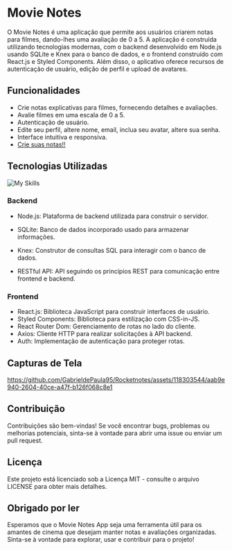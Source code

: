 # Movie Notes

O Movie Notes é uma aplicação que permite aos usuários criarem notas para filmes, dando-lhes uma avaliação de 0 a 5. A aplicação é construída utilizando tecnologias modernas, com o backend desenvolvido em Node.js usando SQLite e Knex para o banco de dados, e o frontend construído com React.js e Styled Components. Além disso, o aplicativo oferece recursos de autenticação de usuário, edição de perfil e upload de avatares.

## Funcionalidades

- Crie notas explicativas para filmes, fornecendo detalhes e avaliações.
- Avalie filmes em uma escala de 0 a 5.
- Autenticação de usuário.
- Edite seu perfil, altere nome, email, inclua seu avatar, altere sua senha.
- Interface intuitiva e responsiva.
- [Crie suas notas!!](https://movienote1.netlify.app/)

## Tecnologias Utilizadas
![My Skills](https://skills.thijs.gg/icons?i=react,nodejs,js)

### Backend

- Node.js: Plataforma de backend utilizada para construir o servidor.
- SQLite: Banco de dados incorporado usado para armazenar informações.
- Knex: Construtor de consultas SQL para interagir com o banco de dados.

- RESTful API: API seguindo os princípios REST para comunicação entre frontend e backend.

### Frontend

- React.js: Biblioteca JavaScript para construir interfaces de usuário.
- Styled Components: Biblioteca para estilização com CSS-in-JS.
- React Router Dom: Gerenciamento de rotas no lado do cliente.
- Axios: Cliente HTTP para realizar solicitações à API backend.
- Auth: Implementação de autenticação para proteger rotas.

## Capturas de Tela

https://github.com/GabrieldePaula95/Rocketnotes/assets/118303544/aab9e940-2604-40ce-a47f-b126f068c8e1

## Contribuição

Contribuições são bem-vindas! Se você encontrar bugs, problemas ou melhorias potenciais, sinta-se à vontade para abrir uma issue ou enviar um pull request.

## Licença
Este projeto está licenciado sob a Licença MIT - consulte o arquivo LICENSE para obter mais detalhes.

## Obrigado por ler

Esperamos que o Movie Notes App seja uma ferramenta útil para os amantes de cinema que desejam manter notas e avaliações organizadas. Sinta-se à vontade para explorar, usar e contribuir para o projeto!

